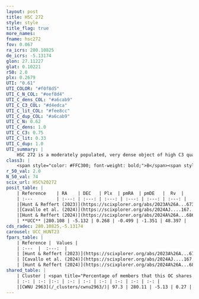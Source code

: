 ```yaml
---
layout: post
title: HSC 272
style: style
title_flag: true
more_names: 
fname: hsc272
fov: 0.067
ra_icrs: 280.10825
de_icrs: -5.13174
glon: 27.11227
glat: 0.10221
r50: 2.0
plx: 0.2679
UTI: "0.61"
UTI_COLOR: "#f0f8d5"
UTI_C_N_COL: "#eef8d4"
UTI_C_dens_COL: "#a6cab9"
UTI_C_C3_COL: "#d4edca"
UTI_C_lit_COL: "#fee8cc"
UTI_C_dup_COL: "#a6cab9"
UTI_C_N: 0.62
UTI_C_dens: 1.0
UTI_C_C3: 0.75
UTI_C_lit: 0.33
UTI_C_dup: 1.0
UTI_summary: |
    HSC 272 is a moderately populated, very dense object of high C3 quality. It was recently reported in the literature. This object shares a large percentage of members with a later reported entry.
class3: |
    <span style="color: #FFC300; font-weight: bold;">B</span><span style="color: green; font-weight: bold;">A</span>
r_50_val: 2.0
N_50_val: 74
scix_url: HSC%20272
posit_table: |
    | Reference    | RA    | DEC   | Plx  | pmRA  | pmDE   |  Rv  |
    | :---         | :---: | :---: | :---: | :---: | :---: | :---: |
    |[Hunt & Reffert (2023)](https://scixplorer.org/abs/2023A%26A...673A.114H) | 280.117 | -5.136 | 0.259 | -0.49 | -1.327 | 25.972 |
    |[Cavallo et al. (2024)](https://scixplorer.org/abs/2024AJ....167...12C) | 280.103 | -5.125 | 0.259 | -- | -- | -- |
    |[Hunt & Reffert (2024)](https://scixplorer.org/abs/2024A%26A...686A..42H) | 280.117 | -5.136 | 0.259 | -0.49 | -1.327 | 25.972 |
    | **UCC** |280.108 | -5.132 | 0.268 | -0.499 | -1.351 | 48.397 | 
cds_radec: 280.10825,-5.13174
carousel: UCC_HUNT23
fpars_table: |
    | Reference |  Values |
    | :---  |  :---:  |
    | [Hunt & Reffert (2023)](https://scixplorer.org/abs/2023A%26A...673A.114H) | `AV50=4.495, diffAV50=2.69, MOD50=12.637, logAge50=7.841` |
    | [Cavallo et al. (2024)](https://scixplorer.org/abs/2024AJ....167...12C) | `AV50=4.83, dMod50=11.89, logAge50=7.38, [Fe/H]50=-0.82` |
    | [Hunt & Reffert (2024)](https://scixplorer.org/abs/2024A%26A...686A..42H) | `MassJ=1892.68` |
shared_table: |
    | Cluster | <span title="Percentage of members that this OC shares with the ones listed">%</span>   | RA   | DEC   | Plx   | pmRA  | pmDE  | Rv | UTI |
    | :-: | :-: |:-: | :-: | :-: | :-: | :-: | :-: | :-: |
    |[CWNU 2963](/_clusters/cwnu2963/)| 97.3 | 280.11 | -5.13 | 0.27 | -0.5 | -1.35 | 48.4 |0.13 |
---
```

